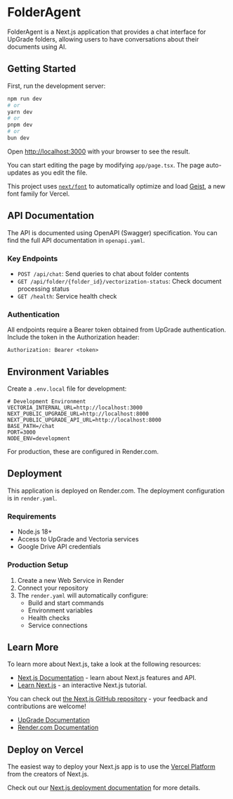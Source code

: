 # FolderAgent

FolderAgent is a Next.js application that provides a chat interface for UpGrade folders, allowing users to have conversations about their documents using AI.

## Getting Started

First, run the development server:

```bash
npm run dev
# or
yarn dev
# or
pnpm dev
# or
bun dev
```

Open [http://localhost:3000](http://localhost:3000) with your browser to see the result.

You can start editing the page by modifying `app/page.tsx`. The page auto-updates as you edit the file.

This project uses [`next/font`](https://nextjs.org/docs/app/building-your-application/optimizing/fonts) to automatically optimize and load [Geist](https://vercel.com/font), a new font family for Vercel.

## API Documentation

The API is documented using OpenAPI (Swagger) specification. You can find the full API documentation in `openapi.yaml`.

### Key Endpoints

- `POST /api/chat`: Send queries to chat about folder contents
- `GET /api/folder/{folder_id}/vectorization-status`: Check document processing status
- `GET /health`: Service health check

### Authentication

All endpoints require a Bearer token obtained from UpGrade authentication. Include the token in the Authorization header:

```
Authorization: Bearer <token>
```

## Environment Variables

Create a `.env.local` file for development:

```env
# Development Environment
VECTORIA_INTERNAL_URL=http://localhost:3000
NEXT_PUBLIC_UPGRADE_URL=http://localhost:8000
NEXT_PUBLIC_UPGRADE_API_URL=http://localhost:8000
BASE_PATH=/chat
PORT=3000
NODE_ENV=development
```

For production, these are configured in Render.com.

## Deployment

This application is deployed on Render.com. The deployment configuration is in `render.yaml`.

### Requirements

- Node.js 18+
- Access to UpGrade and Vectoria services
- Google Drive API credentials

### Production Setup

1. Create a new Web Service in Render
2. Connect your repository
3. The `render.yaml` will automatically configure:
   - Build and start commands
   - Environment variables
   - Health checks
   - Service connections

## Learn More

To learn more about Next.js, take a look at the following resources:

- [Next.js Documentation](https://nextjs.org/docs) - learn about Next.js features and API.
- [Learn Next.js](https://nextjs.org/learn) - an interactive Next.js tutorial.

You can check out [the Next.js GitHub repository](https://github.com/vercel/next.js) - your feedback and contributions are welcome!

- [UpGrade Documentation](https://tryupgrade.live/docs)
- [Render.com Documentation](https://render.com/docs)

## Deploy on Vercel

The easiest way to deploy your Next.js app is to use the [Vercel Platform](https://vercel.com/new?utm_medium=default-template&filter=next.js&utm_source=create-next-app&utm_campaign=create-next-app-readme) from the creators of Next.js.

Check out our [Next.js deployment documentation](https://nextjs.org/docs/app/building-your-application/deploying) for more details.
